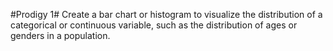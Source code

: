 #Prodigy 1#
Create a bar chart or histogram to visualize the distribution of a categorical or continuous variable, such as the distribution of ages or genders in a population.

